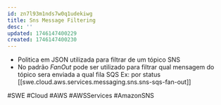```yaml
---
id: zn7l93m1nds7w0q1udekiwg
title: Sns Message Filtering
desc: ''
updated: 1746147400229
created: 1746147400230
---
```


- Politica em JSON utilizada para filtrar de um tópico SNS
- No padrão _FanOut_ pode ser utilizado para filtrar qual mensagem do tópico sera enviada a qual fila SQS Ex: por status [[swe.cloud.aws.services.messaging.sns.sns-sqs-fan-out]]

#SWE #Cloud #AWS #AWSServices #AmazonSNS

